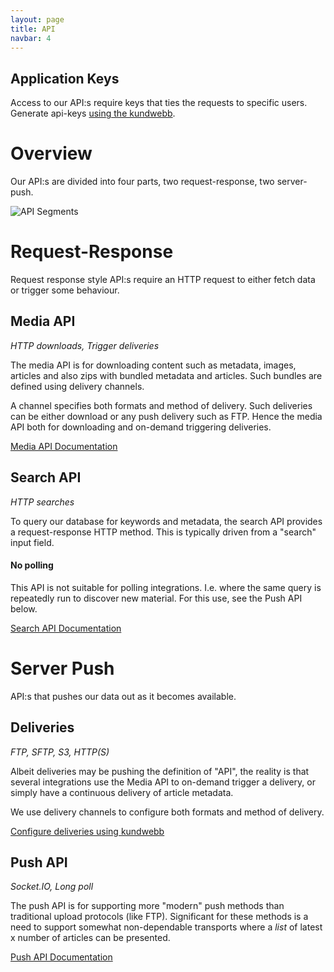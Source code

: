 ```yaml
---
layout: page
title: API
navbar: 4
---
```


## Application Keys

Access to our API:s require keys that ties the requests to specific
users. Generate api-keys
[using the kundwebb](https://beta.tt.se/mina-sidor/api-nycklar).

# Overview

Our API:s are divided into four parts, two request-response, two server-push.

![API Segments](https://cloud.githubusercontent.com/assets/227204/18877858/edefba5e-84ce-11e6-9514-197e33154686.png)


# Request-Response

Request response style API:s require an HTTP request to either fetch
data or trigger some behaviour.


## Media API

*HTTP downloads, Trigger deliveries*

The media API is for downloading content such as metadata, images,
articles and also zips with bundled metadata and articles. Such
bundles are defined using delivery channels.

A channel specifies both formats and method of delivery. Such
deliveries can be either download or any push delivery such as
FTP. Hence the media API both for downloading and on-demand triggering
deliveries.

[Media API Documentation](media-api.html)

## Search API

*HTTP searches*

To query our database for keywords and metadata, the search API
provides a request-response HTTP method. This is typically driven from
a "search" input field.

#### No polling

This API is not suitable for polling integrations. I.e. where the same
query is repeatedly run to discover new material. For this use, see
the Push API below.

[Search API Documentation](search-api.html)

# Server Push

API:s that pushes our data out as it becomes available.

## Deliveries

*FTP, SFTP, S3, HTTP(S)*

Albeit deliveries may be pushing the definition of "API", the reality
is that several integrations use the Media API to on-demand trigger a
delivery, or simply have a continuous delivery of article metadata.

We use delivery channels to configure both formats and method of
delivery.

[Configure deliveries using kundwebb](https://beta.tt.se/mina-sidor/kanaler)

## Push API

*Socket.IO, Long poll*

The push API is for supporting more "modern" push methods than
traditional upload protocols (like FTP). Significant for these methods
is a need to support somewhat non-dependable transports where a *list*
of latest x number of articles can be presented.

[Push API Documentation](push-api.html)
